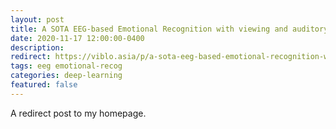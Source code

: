 ```yaml
---
layout: post
title: A SOTA EEG-based Emotional Recognition with viewing and auditory stimuli
date: 2020-11-17 12:00:00-0400
description:
redirect: https://viblo.asia/p/a-sota-eeg-based-emotional-recognition-with-viewing-and-auditory-stimuli-924lJmoWZPM
tags: eeg emotional-recog
categories: deep-learning
featured: false
---
```


A redirect post to my homepage.
